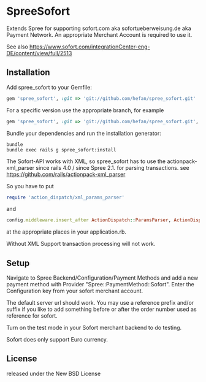 SpreeSofort
===================

Extends Spree for supporting sofort.com aka sofortueberweisung.de aka Payment Network. An appropriate Merchant Account is required to use it.

See also https://www.sofort.com/integrationCenter-eng-DE/content/view/full/2513


Installation
------------

Add spree_sofort to your Gemfile:
```ruby
gem 'spree_sofort', :git => 'git://github.com/hefan/spree_sofort.git'
```

For a specific version use the appropriate branch, for example
```ruby
gem 'spree_sofort', :git => 'git://github.com/hefan/spree_sofort.git', :branch => 'master'
```


Bundle your dependencies and run the installation generator:

```shell
bundle
bundle exec rails g spree_sofort:install
```

The Sofort-API works with XML, so spree_sofort has to use the actionpack-xml_parser since rails 4.0 / since Spree 2.1. for parsing transactions.
see https://github.com/rails/actionpack-xml_parser

So you have to put
```ruby
require 'action_dispatch/xml_params_parser'
```
and
```ruby
config.middleware.insert_after ActionDispatch::ParamsParser, ActionDispatch::XmlParamsParser
```
at the appropriate places in your application.rb.

Without XML Support transaction processing will not work. 



Setup
-----

Navigate to Spree Backend/Configuration/Payment Methods and add a new payment method with Provider "Spree::PaymentMethod::Sofort".
Enter the Configuration key from your sofort merchant account.

The default server url should work. You may use a reference prefix and/or suffix if you like to add something before or after the order number used as reference for sofort.

Turn on the test mode in your Sofort merchant backend to do testing.

Sofort does only support Euro currency.


License
-------
released under the New BSD License
